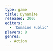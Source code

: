 ```yaml
---
type: game
title: Dynamite
released: 2003
editors: 
  - 'Domaine Public'
players: 8
genres:
  - Action
---
```

